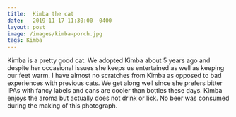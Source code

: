 ```yaml
---
title:  Kimba the cat
date:   2019-11-17 11:30:00 -0400
layout: post
image: /images/kimba-porch.jpg
tags: Kimba
---
```

Kimba is a pretty good cat.  We adopted Kimba about 5 years ago and
despite her occasional issues she keeps us entertained as well as
keeping our feet warm.  I have almost no scratches from Kimba as opposed to bad experiences with previous cats.  We get along well since she prefers bitter IPAs with fancy labels and cans are cooler than bottles these days.  Kimba enjoys the aroma but actually does not drink or lick.  No beer was consumed during the making of this photograph.
